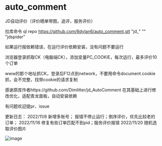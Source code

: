 # auto_comment
JD自动评价（评价晒单带图，追评，服务评价）

拉库命令 ql repo https://github.com/6dylan6/auto_comment.git "jd_" "" "jdspider"

如果运行报依赖错误，在运行评价依赖安装，没有问题不要运行

浏览器登录抓取CK（电脑端CK），添加变量PC_COOKIE，每次运行，最多评价10个订单

www的那个地址抓CK，登录后F12点到network，不要用命令document.cookie抓，会不完整，找带cookie的请求复制

感谢原库作者https://github.com/Dimlitter/jd_AutoComment  在其基础上进行修改优化，适配青龙面板，自动安装依赖

有问题欢迎提pr、issue

更新日志：
2022/11/6 新增多账号； 报错不停止运行；倒序评价，优先比较老的订单；
2022/11/16 修复有些订单匹配不到pid；服务评价报错
2022/11/20 随机选取评价图片

![image](https://i.postimg.cc/NG6g4pHf/1.jpg)